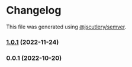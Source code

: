 # Changelog

This file was generated using [@jscutlery/semver](https://github.com/jscutlery/semver).

### [1.0.1](https://github.com/baggers-org/remix-sse/compare/core-1.0.0...core-1.0.1) (2022-11-24)

### 0.0.1 (2022-10-20)
